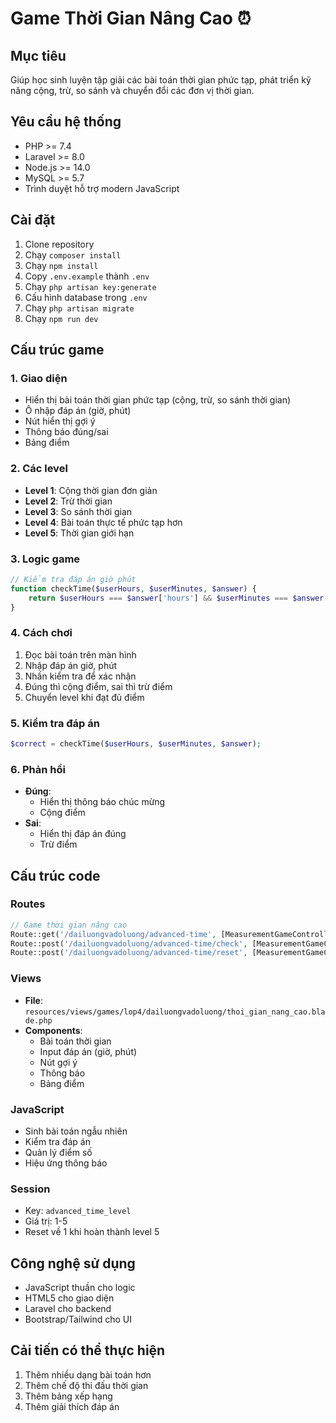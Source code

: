 # Game Thời Gian Nâng Cao ⏰

## Mục tiêu
Giúp học sinh luyện tập giải các bài toán thời gian phức tạp, phát triển kỹ năng cộng, trừ, so sánh và chuyển đổi các đơn vị thời gian.

## Yêu cầu hệ thống
- PHP >= 7.4
- Laravel >= 8.0
- Node.js >= 14.0
- MySQL >= 5.7
- Trình duyệt hỗ trợ modern JavaScript

## Cài đặt
1. Clone repository
2. Chạy `composer install`
3. Chạy `npm install`
4. Copy `.env.example` thành `.env`
5. Chạy `php artisan key:generate`
6. Cấu hình database trong `.env`
7. Chạy `php artisan migrate`
8. Chạy `npm run dev`

## Cấu trúc game

### 1. Giao diện
- Hiển thị bài toán thời gian phức tạp (cộng, trừ, so sánh thời gian)
- Ô nhập đáp án (giờ, phút)
- Nút hiển thị gợi ý
- Thông báo đúng/sai
- Bảng điểm

### 2. Các level
- **Level 1**: Cộng thời gian đơn giản
- **Level 2**: Trừ thời gian
- **Level 3**: So sánh thời gian
- **Level 4**: Bài toán thực tế phức tạp hơn
- **Level 5**: Thời gian giới hạn

### 3. Logic game
```php
// Kiểm tra đáp án giờ phút
function checkTime($userHours, $userMinutes, $answer) {
    return $userHours === $answer['hours'] && $userMinutes === $answer['minutes'];
}
```

### 4. Cách chơi
1. Đọc bài toán trên màn hình
2. Nhập đáp án giờ, phút
3. Nhấn kiểm tra để xác nhận
4. Đúng thì cộng điểm, sai thì trừ điểm
5. Chuyển level khi đạt đủ điểm

### 5. Kiểm tra đáp án
```php
$correct = checkTime($userHours, $userMinutes, $answer);
```

### 6. Phản hồi
- **Đúng**: 
  - Hiển thị thông báo chúc mừng
  - Cộng điểm
- **Sai**: 
  - Hiển thị đáp án đúng
  - Trừ điểm

## Cấu trúc code

### Routes
```php
// Game thời gian nâng cao
Route::get('/dailuongvadoluong/advanced-time', [MeasurementGameController::class, 'advancedTimeGame']);
Route::post('/dailuongvadoluong/advanced-time/check', [MeasurementGameController::class, 'checkAdvancedTimeAnswer']);
Route::post('/dailuongvadoluong/advanced-time/reset', [MeasurementGameController::class, 'resetAdvancedTimeGame']);
```

### Views
- **File**: `resources/views/games/lop4/dailuongvadoluong/thoi_gian_nang_cao.blade.php`
- **Components**:
  - Bài toán thời gian
  - Input đáp án (giờ, phút)
  - Nút gợi ý
  - Thông báo
  - Bảng điểm

### JavaScript
- Sinh bài toán ngẫu nhiên
- Kiểm tra đáp án
- Quản lý điểm số
- Hiệu ứng thông báo

### Session
- Key: `advanced_time_level`
- Giá trị: 1-5
- Reset về 1 khi hoàn thành level 5

## Công nghệ sử dụng
- JavaScript thuần cho logic
- HTML5 cho giao diện
- Laravel cho backend
- Bootstrap/Tailwind cho UI

## Cải tiến có thể thực hiện
1. Thêm nhiều dạng bài toán hơn
2. Thêm chế độ thi đấu thời gian
3. Thêm bảng xếp hạng
4. Thêm giải thích đáp án 
